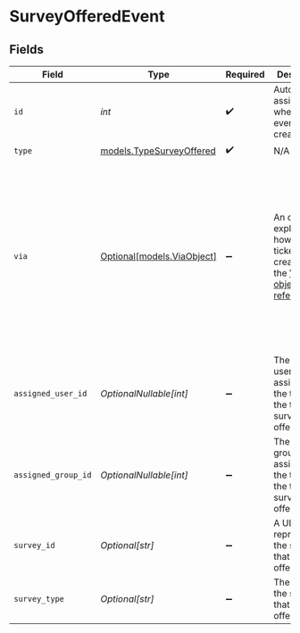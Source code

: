 # SurveyOfferedEvent


## Fields

| Field                                                                                                                                            | Type                                                                                                                                             | Required                                                                                                                                         | Description                                                                                                                                      | Example                                                                                                                                          |
| ------------------------------------------------------------------------------------------------------------------------------------------------ | ------------------------------------------------------------------------------------------------------------------------------------------------ | ------------------------------------------------------------------------------------------------------------------------------------------------ | ------------------------------------------------------------------------------------------------------------------------------------------------ | ------------------------------------------------------------------------------------------------------------------------------------------------ |
| `id`                                                                                                                                             | *int*                                                                                                                                            | :heavy_check_mark:                                                                                                                               | Automatically assigned when the event is created                                                                                                 |                                                                                                                                                  |
| `type`                                                                                                                                           | [models.TypeSurveyOffered](../models/typesurveyoffered.md)                                                                                       | :heavy_check_mark:                                                                                                                               | N/A                                                                                                                                              |                                                                                                                                                  |
| `via`                                                                                                                                            | [Optional[models.ViaObject]](../models/viaobject.md)                                                                                             | :heavy_minus_sign:                                                                                                                               | An object explaining how the ticket was created. See the [Via object reference](/documentation/ticketing/reference-guides/via-object-reference)<br/> | {<br/>"channel": "rule",<br/>"source": {<br/>"from": {<br/>"id": 22472716,<br/>"title": "Assign to first responder"<br/>},<br/>"rel": "trigger",<br/>"to": {}<br/>}<br/>} |
| `assigned_user_id`                                                                                                                               | *OptionalNullable[int]*                                                                                                                          | :heavy_minus_sign:                                                                                                                               | The id of the user assigned to the ticket at the time the survey was offered                                                                     |                                                                                                                                                  |
| `assigned_group_id`                                                                                                                              | *OptionalNullable[int]*                                                                                                                          | :heavy_minus_sign:                                                                                                                               | The id of the group assigned to the ticket at the time the survey was offered                                                                    |                                                                                                                                                  |
| `survey_id`                                                                                                                                      | *Optional[str]*                                                                                                                                  | :heavy_minus_sign:                                                                                                                               | A ULID representing the survey that was offered                                                                                                  |                                                                                                                                                  |
| `survey_type`                                                                                                                                    | *Optional[str]*                                                                                                                                  | :heavy_minus_sign:                                                                                                                               | The type of the survey that was offered                                                                                                          |                                                                                                                                                  |